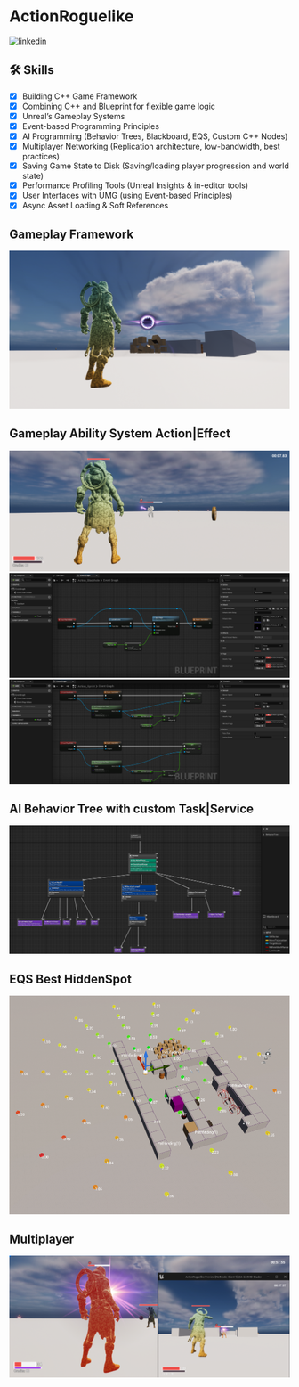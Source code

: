 # ActionRoguelike

[![linkedin](https://img.shields.io/badge/linkedin-0A66C2?style=for-the-badge&logo=linkedin&logoColor=white)](https://www.linkedin.com/in/sasha-zoshchuk-b62705186/)

## 🛠 Skills 
- [x] Building C++ Game Framework
- [x] Combining C++ and Blueprint for flexible game logic
- [x] Unreal’s Gameplay Systems
- [x] Event-based Programming Principles
- [x] AI Programming (Behavior Trees, Blackboard, EQS, Custom C++ Nodes)
- [x] Multiplayer Networking (Replication architecture, low-bandwidth, best practices)
- [x] Saving Game State to Disk (Saving/loading player progression and world state)
- [x] Performance Profiling Tools (Unreal Insights & in-editor tools)
- [x] User Interfaces with UMG (using Event-based Principles)
- [x] Async Asset Loading & Soft References

## Gameplay Framework
![App Screenshot](Photo/Blackhole.png)

## Gameplay Ability System Action|Effect
![App Screenshot](Photo/GameplayAbilitySystemEffect.png)
![App Screenshot](Photo/GAS_Blackhole.png)
![App Screenshot](Photo/GAS_Sprint.png)

## AI Behavior Tree with custom Task|Service
![App Screenshot](Photo/AI_BehaviorTree.png)

## EQS Best HiddenSpot
![App Screenshot](Photo/EQS_HiddenSpot.png)

## Multiplayer
![App Screenshot](Photo/Multiplayer.png)

